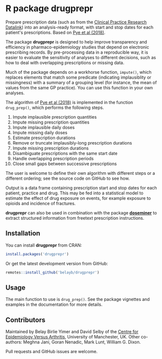 # R package drugprepr

Prepare prescription data (such as from the [Clinical Practice Research Datalink](https://www.cprd.com/)) into an analysis-ready format, with start and stop dates for each patient's prescriptions. Based on [Pye et al (2018)](https://doi.org/10.1002/pds.4440).

The package **drugprepr** is designed to help improve transparency and efficiency in pharmaco-epidemiology studies that depend on electronic prescribing records.
By pre-processing data in a reproducible way, it is easier to evaluate the sensitivity of analyses to different decisions, such as how to deal with overlapping prescriptions or missing data.

Much of the package depends on a workhorse function, `impute()`, which replaces elements that match some predicate (indicating implausiblity or missingness) with a summary of a grouping level (for instance, the mean of values from the same GP practice).
You can use this function in your own analyses.

The algorithm of [Pye et al (2018)](https://doi.org/10.1002/pds.4440) is implemented in the function `drug_prep()`, which performs the following steps.

1. Impute implausible prescription quantities
2. Impute missing prescription quantities
3. Impute implausible daily doses
4. Impute missing daily doses
5. Estimate prescription durations
6. Remove or truncate implausibly-long prescription durations
7. Impute missing prescription durations
8. Disambiguate prescriptions with the same start date
9. Handle overlapping prescription periods
10. Close small gaps between successive prescriptions

The user is welcome to define their own algorithm with different steps or a different ordering; see the source code on GitHub to see how.

Output is a data frame containing prescription start and stop dates for each patient, practice and drug.
This may be fed into a statistical model to estimate the effect of drug exposure on events, for example exposure to opioids and incidence of fractures.

**drugprepr** can also be used in combination with the package [**doseminer**](https://github.com/Selbosh/doseminer) to extract structured information from freetext prescription instructions.

## Installation

You can install **drugprepr** from CRAN:

```r
install.packages('drugprepr')
```

Or get the latest development version from GitHub:

```r
remotes::install_github('belayb/drugprepr')
```

## Usage

The main function to use is `drug_prep()`.
See the package vignettes and examples in the documentation for more details.

## Contributors

Maintained by Belay Birlie Yimer and David Selby of the [Centre for Epidemiology Versus Arthritis](https://www.cfe.manchester.ac.uk/), University of Manchester, UK.
Other co-authors: Meghna Jani, Goran Nenadic, Mark Lunt, William G. Dixon.

Pull requests and GitHub issues are welcome.
